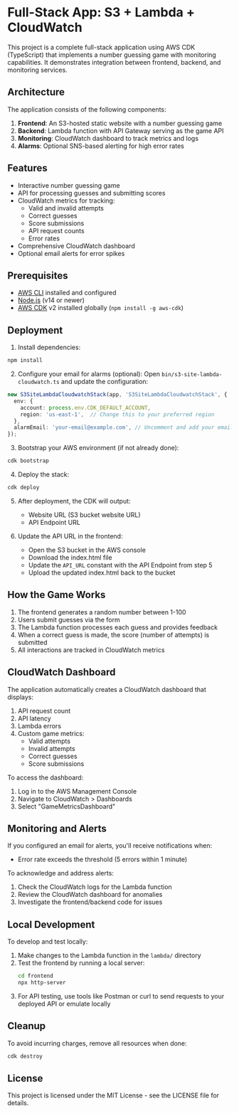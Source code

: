# Full-Stack App: S3 + Lambda + CloudWatch

This project is a complete full-stack application using AWS CDK (TypeScript) that implements a number guessing game with monitoring capabilities. It demonstrates integration between frontend, backend, and monitoring services.

## Architecture

The application consists of the following components:

1. **Frontend**: An S3-hosted static website with a number guessing game
2. **Backend**: Lambda function with API Gateway serving as the game API
3. **Monitoring**: CloudWatch dashboard to track metrics and logs
4. **Alarms**: Optional SNS-based alerting for high error rates

## Features

- Interactive number guessing game
- API for processing guesses and submitting scores
- CloudWatch metrics for tracking:
  - Valid and invalid attempts
  - Correct guesses
  - Score submissions
  - API request counts
  - Error rates
- Comprehensive CloudWatch dashboard
- Optional email alerts for error spikes

## Prerequisites

- [AWS CLI](https://aws.amazon.com/cli/) installed and configured
- [Node.js](https://nodejs.org/) (v14 or newer)
- [AWS CDK](https://aws.amazon.com/cdk/) v2 installed globally (`npm install -g aws-cdk`)

## Deployment

1. Install dependencies:

```bash
npm install
```

2. Configure your email for alarms (optional):
Open `bin/s3-site-lambda-cloudwatch.ts` and update the configuration:

```typescript
new S3SiteLambdaCloudwatchStack(app, 'S3SiteLambdaCloudwatchStack', {
  env: {
    account: process.env.CDK_DEFAULT_ACCOUNT,
    region: 'us-east-1',  // Change this to your preferred region
  },
  alarmEmail: 'your-email@example.com', // Uncomment and add your email
});
```

3. Bootstrap your AWS environment (if not already done):

```bash
cdk bootstrap
```

4. Deploy the stack:

```bash
cdk deploy
```

5. After deployment, the CDK will output:
   - Website URL (S3 bucket website URL)
   - API Endpoint URL

6. Update the API URL in the frontend:
   - Open the S3 bucket in the AWS console
   - Download the index.html file
   - Update the `API_URL` constant with the API Endpoint from step 5
   - Upload the updated index.html back to the bucket

## How the Game Works

1. The frontend generates a random number between 1-100
2. Users submit guesses via the form
3. The Lambda function processes each guess and provides feedback
4. When a correct guess is made, the score (number of attempts) is submitted
5. All interactions are tracked in CloudWatch metrics

## CloudWatch Dashboard

The application automatically creates a CloudWatch dashboard that displays:

1. API request count
2. API latency
3. Lambda errors
4. Custom game metrics:
   - Valid attempts
   - Invalid attempts
   - Correct guesses
   - Score submissions

To access the dashboard:
1. Log in to the AWS Management Console
2. Navigate to CloudWatch > Dashboards
3. Select "GameMetricsDashboard"

## Monitoring and Alerts

If you configured an email for alerts, you'll receive notifications when:
- Error rate exceeds the threshold (5 errors within 1 minute)

To acknowledge and address alerts:
1. Check the CloudWatch logs for the Lambda function
2. Review the CloudWatch dashboard for anomalies
3. Investigate the frontend/backend code for issues

## Local Development

To develop and test locally:

1. Make changes to the Lambda function in the `lambda/` directory
2. Test the frontend by running a local server:
   ```bash
   cd frontend
   npx http-server
   ```
3. For API testing, use tools like Postman or curl to send requests to your deployed API or emulate locally

## Cleanup

To avoid incurring charges, remove all resources when done:

```bash
cdk destroy
```

## License

This project is licensed under the MIT License - see the LICENSE file for details.
